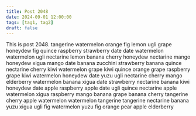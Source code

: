 ```yaml
---
title: Post 2048
date: 2024-09-01 12:00:00
tags: [tag1, tag2]
draft: false
---
```

This is post 2048.
tangerine
watermelon
orange
fig
lemon
ugli
grape
honeydew
fig
quince
raspberry
strawberry
date
date
watermelon
watermelon
ugli
nectarine
lemon
banana
cherry
honeydew
nectarine
mango
honeydew
xigua
mango
date
banana
zucchini
strawberry
banana
quince
nectarine
cherry
kiwi
watermelon
grape
kiwi
quince
orange
grape
raspberry
grape
kiwi
watermelon
honeydew
date
yuzu
ugli
nectarine
cherry
mango
elderberry
watermelon
banana
xigua
date
strawberry
nectarine
banana
kiwi
honeydew
date
apple
raspberry
apple
date
ugli
quince
nectarine
apple
watermelon
xigua
raspberry
mango
banana
grape
banana
cherry
tangerine
cherry
apple
watermelon
watermelon
tangerine
tangerine
nectarine
banana
yuzu
xigua
ugli
fig
watermelon
yuzu
fig
orange
pear
apple
elderberry
